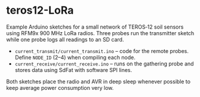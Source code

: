 # teros12-LoRa

Example Arduino sketches for a small network of TEROS‑12 soil sensors using
RFM9x 900 MHz LoRa radios.  Three probes run the transmitter sketch while one
probe logs all readings to an SD card.

* `current_transmit/current_transmit.ino` – code for the remote probes.
  Define `NODE_ID` (2–4) when compiling each node.
* `current_receive/current_receive.ino` – runs on the gathering probe and
  stores data using SdFat with software SPI lines.

Both sketches place the radio and AVR in deep sleep whenever possible to keep
average power consumption very low.
